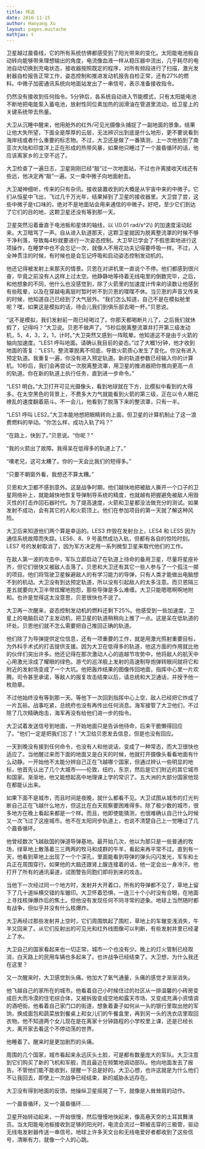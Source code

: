 ```yaml
---
title: 传送
date: 2016-11-15
author: Haoyang Xu
layout: pages.mustache
mathjax: t
---
```


卫星越过晨昏线，它的所有系统仿佛都感受到了阳光带来的变化。太阳能电池板自动转向能够带来理想输出的角度，电流像血液一样从稳压器中流出，几乎耗尽的电池自动切换到充电状态，接收器按照既定的程序，对所有频段进行了扫描，激光发射器自检报告正常工作，姿态控制和推进发动机报告自检正常，还有27%的燃料。中微子加密通讯系统向地面站发出了一串信号，表示准备接收指令。

仍然没有接收到任何指令。5分钟后，各系统自动进入节能模式，只有太阳能电池不断地把电能泵入蓄电池，放射性同位素加热的润滑油在管道里流动，给卫星上的关键系统带去热量。

大卫从沉睡中醒来，他用舱外的红外/可见光摄像头捕捉了一副地面的景象。结果让他大失所望，下面全是厚厚的云层，无法辨识出到底是什么地形，更不要说看到海岸线或者什么重要的标志物。不过，大卫还是做了一番猜测，上一次他拍到了南亚次大陆和印度洋上正在形成的热带风暴，如果他只睡过了一个晨昏循环的话，他应该离家乡的上空不远了。

大卫检查了一遍日志，卫星刚刚已经“敲”过一次地面站，不过也许离接收天线还有些远，他决定再“敲”一遍。又一束中微子向地面射去。

大卫凝神细听，传来的只有杂讯。接收装置收到的大概是从宇宙中来的中微子。它们从恒星中飞出，飞过几千万光年，结果掉到了卫星的接收器里。大卫尝了尝，这些中微子是τ口味的，绝对不是地面站会用来通信的中微子。好吧，至少它们到达了它们的目的地，这颗卫星还没有等到那一天。

卫星突然沿着垂直于电池板和星体的轴线，以 \\(0.01 rad/s^2\\) 的加速度滚动起来。大卫暗骂了一声。自从进入轨道那天，这颗卫星就因为脱离整流罩的时候不够干净利落，导致每4秒就要进行一次姿态控制。大卫早已学会了不假思索地进行这项操作，在睡梦中也不会忘记一次，就像人不用花功夫记得要呼吸一样。不过，人全神贯注的时候，有时候也是会忘记呼吸和启动姿态控制发动机的。

他还记得被发射上来那天的情景。贝恩在对讲机里一直说个不停。他们都感到很兴奋，毕竟之前没有人这样上过太空。他静静地等待着无线电里的倒数完毕，之后，和他想象的不同，他什么也没感觉到，除了火箭里的加速度计传来的读数让他感到有些眩晕，以及在穿越电离层时暂时听不到贝恩的喋喋不休。当贝恩的声音又传来的时候，他知道自己已经到了大气层外。“我们怎么知道，自己不是在模拟舱里呢？嘿，如果这是模拟的话，待会儿我们到俱乐部去喝一杯。”贝恩说。

“这不是模拟，我们发射前一周已经喝过了。你那天都喝断片儿了。之后我们就休假了，记得吗？”大卫说。贝恩不做声了。“5秒后脱离整流罩并打开第三级发动机，5，4，3，2，1，计时。”大卫突然又感到一阵眩晕。他知道这不是由于火箭的轴向加速度。“LES1 呼叫地面。请确认我目前的姿态。”过了大概1分钟，他才收到地面的答复：“LES1，整流罩脱离不彻底，导致火箭质心发生了变化。你没有进入预定轨道。我重复一遍，你没有进入预定轨道。新的轨道参数已经输入你的计算机。10秒后，我们会再尝试一次脱离整流罩，用卫星的推进器把你推向更高一点的轨道。你在新的轨道上执行任务，直到进一步命令。”

“LES1 明白。”大卫打开可见光摄像头，看到地球就在下方，比模拟中看到的大得多。在太空黑色的背景上，不费多大力气就能看到火箭的第三级，正在以令人眼花缭乱的速度翻着筋斗。不一会儿，他看到了脱落下来的整流罩，只有一半。

“LES1 呼叫 LES2。”大卫本能地想把眼睛转向上面，但卫星的计算机制止了这一浪费燃料的举动。“你怎么样，成功入轨了吗？”

“在路上，快到了。”贝恩说。“你呢？”

“我的火箭出了故障。我得呆在低得多的轨道上了。”

“噢老兄，这可太糟了。你的一天会比我们的短得多。”

“只要不朝窗外看，我想还不算太糟。”

贝恩和大卫都不感到意外。这是战争时期，他们越快地把被敌人撕开一个口子的卫星网络补上，就能越快地恢复导弹制导系统的精度，也就越有把握避免被敌人用毁灭性的打击炸回石器时代。为了提高速度，火箭和卫星都没法做充分的测试。如果发射不成功，会有其它的人和火箭顶上。他们在参加项目的第一天就了解这种风险。

大卫后来知道他们两个算是幸运的。LES3 炸毁在发射台上，LES4 和 LES5 因为通信系统故障而失踪。LES6、8、9 号虽然成功入轨，但都有各自的惊险时刻。LES7 号的发射取消了，因为军方决定用一系列微型卫星来取代他们的工作。

在敌人第一波的攻击中，军队立即启动了在轨道上待命的备用卫星，尽量将星座补齐，但它们很快又被敌人击落了。贝恩和大卫还有其它一些人参与了一个孤注一掷的项目。他们将驾驶卫星躲避敌人的有学习能力的导弹，只有人类才能做出电脑想不到的机动。大卫没有到达预定轨道，所以没有引起敌人的太多注意。而贝恩隔三差五就要向大卫半带炫耀地抱怨，那些导弹是多么难缠。大卫只能嗯嗯啊啊地附和。也许是觉得这太没意思，贝恩很快也不说了。

大卫再一次醒来，姿态控制发动机的燃料还剩下25%。他感受到一些加速度，卫星上的电脑启动了主发动机，把卫星的轨道稍稍向上推了一点。这是呆在低轨道的坏处。贝恩他们就不怎么需要把自己推回正确的轨道。

他们除了为导弹提供定位信息，还有一项重要的工作，就是用激光照射重要目标，为外科手术式的打击提供支援。因为大卫在低得多的轨道，他这方面的作用就比他的伙伴们突出许多。他还记得在那次激动人心的逾越节攻势中，他将敌人的航天中心用激光涂成了耀眼的绿色。游弋的巡洋舰上发射的高速制导炮弹转眼间就将它和附近的发射场变成了一个大坑。他把轰炸结果的图像传回地面，指挥中心里一片欢腾。司令甚至承诺，等敌人的报复攻击结束以后，请总统和大卫通话，并授予他一枚勋章。

不过他始终没有等到那一天。等他下一次回到指挥中心上空，敌人已经把它炸成了一片瓦砾。战事吃紧，总统府也没有再传出任何消息。海军接管了大卫他们，不过除了几次精确炮击，海军再没有给他们进一步的指令。

大卫试着发送信号到地面，一开始地面只是告诉他待命，后来干脆懒得回应了。“他们一定是把我们忘了！”大卫给贝恩发去信息，但是也没有回应。

一天到晚没有接到任何命令，也没有人和他说话，变成了一种常态，而大卫很快也适应了。当他醒过来而下面的地面又是白天的时候，他就打开摄像头看看地面有什么动静。一开始他不太能分辨自己正在飞越哪个国家，但通过辨认一些明显的地标，他首先认出了几个大城市——伦敦，纽约，东京，然后是它们附近的其它城市和国家。渐渐地，他又能想起高中地理课上学的常识了。五大洲的大部分国家他现在都能认出来。

如果下面不是城市，而且时间是夜晚，就什么都看不见。大卫试图从城市的灯光判断自己正在飞越什么地方，但这比在白天观察要困难得多。除了极少数的城市，很多地方在晚上看起来都是一个样。而且，他即使能猜测，也很难确认自己什么时候又一次飞过了这座城市。他不在太阳同步轨道上，也说不清楚自己上一觉睡过了几个晨昏循环。

他曾经数次飞越敌国的弹道导弹基地。最开始几次，他以为那只是一些普通的牧场，绿草地上散落着三三两两的牧马和成群的牛羊，看起来再平常不过。直到有一天，他看到草地上出现了一个个深孔，里面能看到导弹的弹头闪闪发光，军车和士兵正在周围穿行。如果他的大脑还跟肾上腺连接着的话，他一定会出一身冷汗。他打开了所有的通讯渠道，试图警告同胞们即将到来的攻击。

当他下一次经过同一个地方时，发射井大开着口，所有的导弹都不见了，草地上留下了几十道纵横交错的车辙印。大卫怀着恐惧，一连三十个小时没有合眼，在地面上寻找核弹爆炸后的焦土。但他没有发现任何不同寻常的迹象。地球上当然随时都有战争，但似乎并没有什么核爆炸。

大卫再经过那些发射井上空时，它们周围筑起了围栏，草地上的车辙变浅消失，牛羊又回来了。从它们反射出的可见光和红外线图像可以判断，有些发射井里已经灌上了水。

大卫自己的国家看起来也一切正常，城市一个也没有少。晚上的灯火管制已经取消，白天路上的民用车辆也多起来了。也许战争已经结束了。大卫想，为什么我还在这里？

又一次醒来时，大卫感觉到头痛。他加大了氧气通量，头痛的感觉才渐渐消失。

他飞越自己的家所在的城市。他看着自己小时候住过的社区从一排温馨的小砖房变成巨大而冷漠的住宅综合体，又被拆毁变成空地和露天市场，又变成充满小资情调的酒吧街。他看着自己家门口的街道，想象着妻子如何从一头的银行里取出他的军饷，换成面包和蔬菜放到餐桌上和女儿们的午餐盒里，再到另一头的洗衣店里取回衣物。他不知道两个女儿现在是在离家十分钟路程的小学校里上课，还是已经长大，离开家去看这个不停动荡的世界。

他睡着了。醒来时是更加剧烈的头痛。

周围的几个国家，城市看起来永远灰头土脸，可是都有数量庞大的军队。大卫注意到它们购买了新的飞机和军舰，而且最近在频繁地调动部队。他向地面发去了报告。不管他们能不能收到，提醒一下总是好的。大卫心想，也许这就是为什么他们不让我回去，即使上一次战争已经结束，新的威胁永远存在。

大卫没有得到地面的反馈。他操纵卫星摇晃了一下，就像是人耸耸肩的动作。

一个晨昏循环，又一个晨昏循环……

卫星开始转动起来，一开始很慢，然后慢慢地快起来，像高悬天空的土耳其舞演员。当太阳能电池板接收到足够的阳光时，电流会流过一颗被击穿的三极管，驱动无线电发射器传送一串信号。地球上许多天文台和无线电爱好者都收到了这些信号，清晰有力，就像一个人的心跳。
